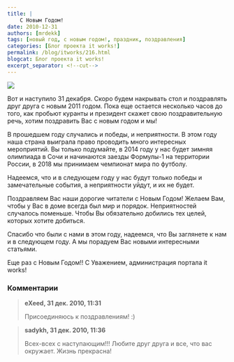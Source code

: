 ```yaml
---
title: |
    C Новым Годом!
date: 2010-12-31
authors: [mrdekk]
tags: [новый год, с новым годом!, праздник, поздравления]
categories: [Блог проекта it works!]
permalink: /blog/itworks/216.html
blogcat: Блог проекта it works!
excerpt_separator: <!--cut-->
---
```



![](http://itw66.ru/uploads/images/00/00/01/2010/12/31/4b6893.jpg)


Вот и наступило 31 декабря. Скоро будем накрывать стол и поздравлять друг друга с новым 2011 годом. Пока еще остается несколько часов до того, как пробьют куранты и президент скажет свою поздравительную речь, хотим поздравить Вас с новым годом и мы!

<!--cut-->

В прошедшем году случались и победы, и неприятности. В этом году наша страна выиграла право проводить много интересных мероприятий. Вы только подумайте, в 2014 году у нас будет зимняя олимпиада в Сочи и начинаются заезды Формулы-1 на территории России, в 2018 мы принимаем чемпионат мира по футболу. 

Надеемся, что и в следующем году у нас будут только победы и замечательные события, а неприятности уйдут, и их не будет.

Поздравляем Вас наши дорогие читатели с Новым Годом! Желаем Вам, чтобы у Вас в доме всегда был мир и порядок. Неприятностей случалось поменьше. Чтобы Вы обязательно добились тех целей, которых хотите добиться. 

Спасибо что были с нами в этом году, надеемся, что Вы заглянете к нам и в следующем году. А мы порадуем Вас новыми интересными статьями.

Еще раз с Новым Годом!! 
С Уважением, администрация портала it works!

### Комментарии

>**eXeed, 31 дек. 2010, 11:31**
>
>Присоединяюсь к поздравлениям! :)

>**sadykh, 31 дек. 2010, 11:36**
>
>Всех-всех с наступающим!!! Любите друг друга и все, что вас окружает. Жизнь прекрасна!
